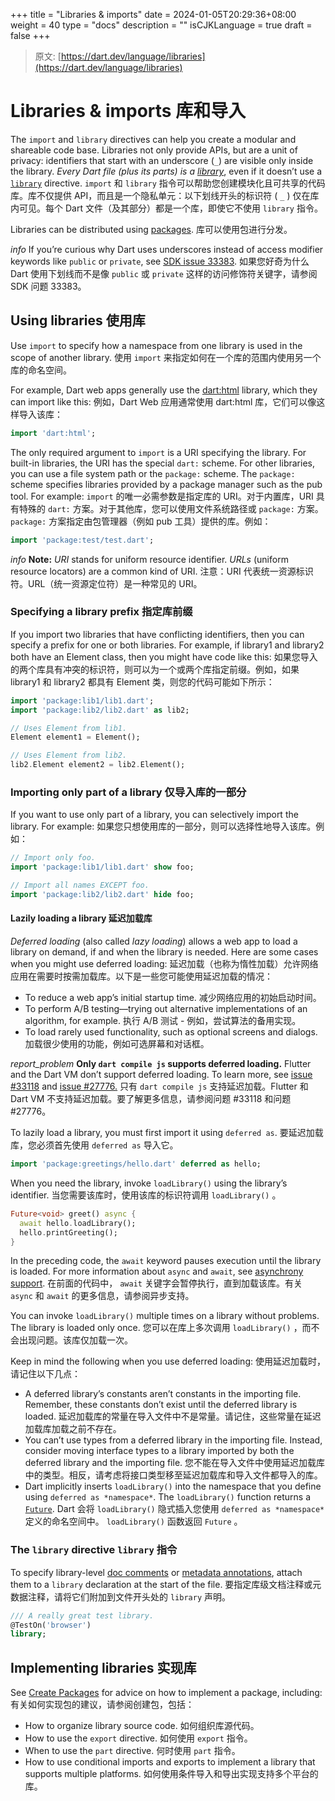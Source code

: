 +++
title = "Libraries & imports"
date = 2024-01-05T20:29:36+08:00
weight = 40
type = "docs"
description = ""
isCJKLanguage = true
draft = false
+++

> 原文: [https://dart.dev/language/libraries](https://dart.dev/language/libraries)

# Libraries & imports 库和导入

The `import` and `library` directives can help you create a modular and shareable code base. Libraries not only provide APIs, but are a unit of privacy: identifiers that start with an underscore (`_`) are visible only inside the library. *Every Dart file (plus its parts) is a [library](https://dart.dev/tools/pub/glossary#library)*, even if it doesn’t use a [`library`](https://dart.dev/language/libraries#library-directive) directive.
`import` 和 `library` 指令可以帮助您创建模块化且可共享的代码库。库不仅提供 API，而且是一个隐私单元：以下划线开头的标识符 ( `_` ) 仅在库内可见。每个 Dart 文件（及其部分）都是一个库，即使它不使用 `library` 指令。

Libraries can be distributed using [packages](https://dart.dev/guides/packages).
库可以使用包进行分发。

*info* If you’re curious why Dart uses underscores instead of access modifier keywords like `public` or `private`, see [SDK issue 33383](https://github.com/dart-lang/sdk/issues/33383).
如果您好奇为什么 Dart 使用下划线而不是像 `public` 或 `private` 这样的访问修饰符关键字，请参阅 SDK 问题 33383。

## Using libraries 使用库

Use `import` to specify how a namespace from one library is used in the scope of another library.
使用 `import` 来指定如何在一个库的范围内使用另一个库的命名空间。

For example, Dart web apps generally use the [dart:html](https://api.dart.dev/stable/dart-html) library, which they can import like this:
例如，Dart Web 应用通常使用 dart:html 库，它们可以像这样导入该库：

```dart
import 'dart:html';
```

The only required argument to `import` is a URI specifying the library. For built-in libraries, the URI has the special `dart:` scheme. For other libraries, you can use a file system path or the `package:` scheme. The `package:` scheme specifies libraries provided by a package manager such as the pub tool. For example:
`import` 的唯一必需参数是指定库的 URI。对于内置库，URI 具有特殊的 `dart:` 方案。对于其他库，您可以使用文件系统路径或 `package:` 方案。 `package:` 方案指定由包管理器（例如 pub 工具）提供的库。例如：

```dart
import 'package:test/test.dart';
```

*info* **Note:** *URI* stands for uniform resource identifier. *URLs* (uniform resource locators) are a common kind of URI.
注意：URI 代表统一资源标识符。URL（统一资源定位符）是一种常见的 URI。

### Specifying a library prefix 指定库前缀

If you import two libraries that have conflicting identifiers, then you can specify a prefix for one or both libraries. For example, if library1 and library2 both have an Element class, then you might have code like this:
如果您导入的两个库具有冲突的标识符，则可以为一个或两个库指定前缀。例如，如果 library1 和 library2 都具有 Element 类，则您的代码可能如下所示：

```dart
import 'package:lib1/lib1.dart';
import 'package:lib2/lib2.dart' as lib2;

// Uses Element from lib1.
Element element1 = Element();

// Uses Element from lib2.
lib2.Element element2 = lib2.Element();
```

### Importing only part of a library 仅导入库的一部分

If you want to use only part of a library, you can selectively import the library. For example:
如果您只想使用库的一部分，则可以选择性地导入该库。例如：

```dart
// Import only foo.
import 'package:lib1/lib1.dart' show foo;

// Import all names EXCEPT foo.
import 'package:lib2/lib2.dart' hide foo;
```



#### Lazily loading a library 延迟加载库

*Deferred loading* (also called *lazy loading*) allows a web app to load a library on demand, if and when the library is needed. Here are some cases when you might use deferred loading:
延迟加载（也称为惰性加载）允许网络应用在需要时按需加载库。以下是一些您可能使用延迟加载的情况：

- To reduce a web app’s initial startup time.
  减少网络应用的初始启动时间。
- To perform A/B testing—trying out alternative implementations of an algorithm, for example.
  执行 A/B 测试 - 例如，尝试算法的备用实现。
- To load rarely used functionality, such as optional screens and dialogs.
  加载很少使用的功能，例如可选屏幕和对话框。

*report_problem* **Only `dart compile js` supports deferred loading.** Flutter and the Dart VM don’t support deferred loading. To learn more, see [issue #33118](https://github.com/dart-lang/sdk/issues/33118) and [issue #27776.](https://github.com/dart-lang/sdk/issues/27776)
只有 `dart compile js` 支持延迟加载。Flutter 和 Dart VM 不支持延迟加载。要了解更多信息，请参阅问题 #33118 和问题 #27776。

To lazily load a library, you must first import it using `deferred as`.
要延迟加载库，您必须首先使用 `deferred as` 导入它。

```dart
import 'package:greetings/hello.dart' deferred as hello;
```

When you need the library, invoke `loadLibrary()` using the library’s identifier.
当您需要该库时，使用该库的标识符调用 `loadLibrary()` 。

```dart
Future<void> greet() async {
  await hello.loadLibrary();
  hello.printGreeting();
}
```

In the preceding code, the `await` keyword pauses execution until the library is loaded. For more information about `async` and `await`, see [asynchrony support](https://dart.dev/language/async).
在前面的代码中， `await` 关键字会暂停执行，直到加载该库。有关 `async` 和 `await` 的更多信息，请参阅异步支持。

You can invoke `loadLibrary()` multiple times on a library without problems. The library is loaded only once.
您可以在库上多次调用 `loadLibrary()` ，而不会出现问题。该库仅加载一次。

Keep in mind the following when you use deferred loading:
使用延迟加载时，请记住以下几点：

- A deferred library’s constants aren’t constants in the importing file. Remember, these constants don’t exist until the deferred library is loaded.
  延迟加载库的常量在导入文件中不是常量。请记住，这些常量在延迟加载库加载之前不存在。
- You can’t use types from a deferred library in the importing file. Instead, consider moving interface types to a library imported by both the deferred library and the importing file.
  您不能在导入文件中使用延迟加载库中的类型。相反，请考虑将接口类型移至延迟加载库和导入文件都导入的库。
- Dart implicitly inserts `loadLibrary()` into the namespace that you define using `deferred as *namespace*`. The `loadLibrary()` function returns a [`Future`](https://dart.dev/libraries/dart-async#future).
  Dart 会将 `loadLibrary()` 隐式插入您使用 `deferred as *namespace*` 定义的命名空间中。 `loadLibrary()` 函数返回 `Future` 。

### The `library` directive `library` 指令

To specify library-level [doc comments](https://dart.dev/effective-dart/documentation#consider-writing-a-library-level-doc-comment) or [metadata annotations](https://dart.dev/language/metadata), attach them to a `library` declaration at the start of the file.
要指定库级文档注释或元数据注释，请将它们附加到文件开头处的 `library` 声明。

```dart
/// A really great test library.
@TestOn('browser')
library;
```

## Implementing libraries 实现库

See [Create Packages](https://dart.dev/guides/libraries/create-packages) for advice on how to implement a package, including:
有关如何实现包的建议，请参阅创建包，包括：

- How to organize library source code.
  如何组织库源代码。
- How to use the `export` directive.
  如何使用 `export` 指令。
- When to use the `part` directive.
  何时使用 `part` 指令。
- How to use conditional imports and exports to implement a library that supports multiple platforms.
  如何使用条件导入和导出实现支持多个平台的库。
